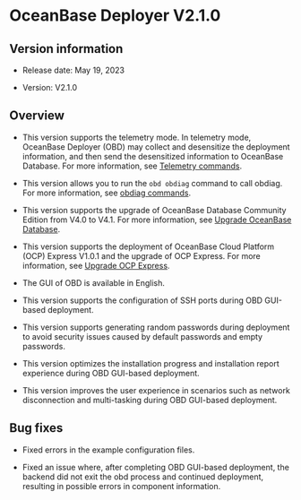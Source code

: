 # OceanBase Deployer V2.1.0

## Version information

* Release date: May 19, 2023

* Version: V2.1.0

## Overview

* This version supports the telemetry mode. In telemetry mode, OceanBase Deployer (OBD) may collect and desensitize the deployment information, and then send the desensitized information to OceanBase Database. For more information, see [Telemetry commands](../../300.obd-command/600.telemetry-commands.md).

* This version allows you to run the `obd obdiag` command to call obdiag. For more information, see [obdiag commands](../../300.obd-command/500.obdiag-command.md).

* This version supports the upgrade of OceanBase Database Community Edition from V4.0 to V4.1. For more information, see [Upgrade OceanBase Database](../../400.user-guide/300.command-line-operations/700.update-oceanbase.md).

* This version supports the deployment of OceanBase Cloud Platform (OCP) Express V1.0.1 and the upgrade of OCP Express. For more information, see [Upgrade OCP Express](../../400.user-guide/300.command-line-operations/600.update-ocp-express.md).

* The GUI of OBD is available in English.

* This version supports the configuration of SSH ports during OBD GUI-based deployment.

* This version supports generating random passwords during deployment to avoid security issues caused by default passwords and empty passwords.

* This version optimizes the installation progress and installation report experience during OBD GUI-based deployment.

* This version improves the user experience in scenarios such as network disconnection and multi-tasking during OBD GUI-based deployment.

## Bug fixes

* Fixed errors in the example configuration files.

* Fixed an issue where, after completing OBD GUI-based deployment, the backend did not exit the obd process and continued deployment, resulting in possible errors in component information.
